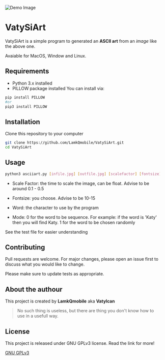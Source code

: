 ![Demo Image](https://i.ibb.co/0YXmPDN/test01mod10-1.jpg)

# VatySiArt

VatySiArt is a simple program to generated an **ASCII art** from an *image* like the above one.

Avaiable for MacOS, Window and Linux.

## Requirements

- Python 3.x installed
- PILLOW package installed
You can install via:
```bash
pip install PILLOW
#or
pip3 install PILLOW
```

## Installation

Clone this repository to your computer

```bash
git clone https://github.com/LamkQmobile/VatySiArt.git
cd VatySiArt
```

## Usage

```bash
python3 asciiart.py [infile.jpg] [outfile.jpg] [scalefactor] [fontsize] [word] [mode]
```

- Scale Factor: the time to scale the image, can be float. Advise to be around 0.1 - 0.5

- Fontsize: you choose. Advise to be 10-15

- Word: the character to use by the program

- Mode: 0 for the word to be sequence. For example: if the word is 'Katy' then you will find Katy. 1 for the word to be chosen randomly

See the test file for easier understanding

## Contributing
Pull requests are welcome. For major changes, please open an issue first to discuss what you would like to change.

Please make sure to update tests as appropriate.

## About the authour

This project is created by **LamkQmobile** aka **Vatylcan**

> No such thing is useless, but there are thing you don't know how to use in a usefull way.

## License
This project is released under GNU GPLv3 license. Read the link for more!

[GNU GPLv3](https://choosealicense.com/licenses/gpl-3.0/)